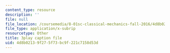 ```yaml
---
content_type: resource
description: ''
file: null
file_location: /coursemedia/8-01sc-classical-mechanics-fall-2016/4d8b02139f275f73bc9f221c7158d53d_DSk8HTcB7x0.vtt
file_type: application/x-subrip
resourcetype: Other
title: 3play caption file
uid: 4d8b0213-9f27-5f73-bc9f-221c7158d53d
---
```

